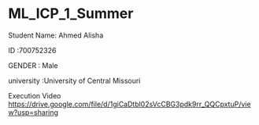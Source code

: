 # ML_ICP_1_Summer
Student Name: Ahmed Alisha

ID :700752326

GENDER : Male

university :University of Central Missouri

Execution Video
https://drive.google.com/file/d/1giCaDtbl02sVcCBG3pdk9rr_QQCpxtuP/view?usp=sharing
